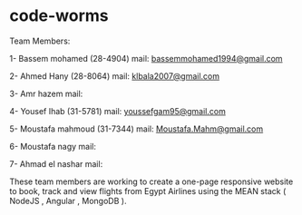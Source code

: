 # code-worms

Team Members:

1- Bassem mohamed (28-4904)
  mail: bassemmohamed1994@gmail.com
  
2- Ahmed Hany (28-8064)
  mail: klbala2007@gmail.com
  
3- Amr hazem
  mail:
  
4- Yousef Ihab (31-5781)
  mail: youssefgam95@gmail.com
  
5- Moustafa mahmoud (31-7344)  mail: Moustafa.Mahm@gmail.com

  
6- Moustafa nagy
  mail:
  
7- Ahmad el nashar
  mail: 

These team members are working to create a one-page responsive website to book, track and view flights from Egypt Airlines using the MEAN stack ( NodeJS , Angular , MongoDB ).
